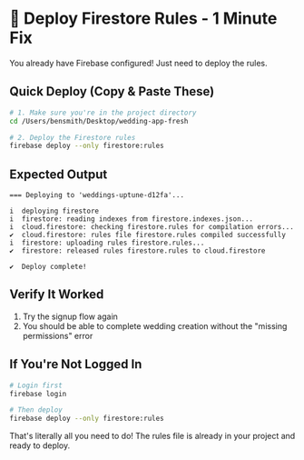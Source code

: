# 🚀 Deploy Firestore Rules - 1 Minute Fix

You already have Firebase configured! Just need to deploy the rules.

## Quick Deploy (Copy & Paste These)

```bash
# 1. Make sure you're in the project directory
cd /Users/bensmith/Desktop/wedding-app-fresh

# 2. Deploy the Firestore rules
firebase deploy --only firestore:rules
```

## Expected Output
```
=== Deploying to 'weddings-uptune-d12fa'...

i  deploying firestore
i  firestore: reading indexes from firestore.indexes.json...
i  cloud.firestore: checking firestore.rules for compilation errors...
✔  cloud.firestore: rules file firestore.rules compiled successfully
i  firestore: uploading rules firestore.rules...
✔  firestore: released rules firestore.rules to cloud.firestore

✔  Deploy complete!
```

## Verify It Worked

1. Try the signup flow again
2. You should be able to complete wedding creation without the "missing permissions" error

## If You're Not Logged In

```bash
# Login first
firebase login

# Then deploy
firebase deploy --only firestore:rules
```

That's literally all you need to do! The rules file is already in your project and ready to deploy.